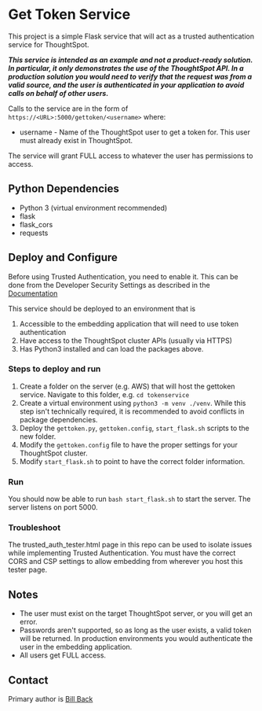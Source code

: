 # Get Token Service

This project is a simple Flask service that will act as a trusted authentication service for ThoughtSpot.  

*__This service is intended as an example and not a product-ready solution.  In particular, it only demonstrates the use of the ThoughtSpot API.  In a production solution you would need to verify that the request was from a valid source, and the user is authenticated in your application to avoid calls on behalf of other users.__*

Calls to the service are in the form of `https://<URL>:5000/gettoken/<username>`
where:
* username - Name of the ThoughtSpot user to get a token for.  This user must already exist in ThoughtSpot.

The service will grant FULL access to whatever the user has permissions to access.

## Python Dependencies
* Python 3 (virtual environment recommended)
* flask
* flask_cors
* requests

## Deploy and Configure

Before using Trusted Authentication, you need to enable it.  This can be done from the Developer Security Settings as described in the [Documentation](https://cloud-docs.thoughtspot.com/admin/ts-cloud/trusted-authentication.html)

This service should be deployed to an environment that is

1. Accessible to the embedding application that will need to use token authentication
2. Have access to the ThoughtSpot cluster APIs (usually via HTTPS)
3. Has Python3 installed and can load the packages above.

### Steps to deploy and run

1. Create a folder on the server (e.g. AWS) that will host the gettoken service.  Navigate to this folder, e.g. `cd tokenservice`
2. Create a virtual environment using `python3 -m venv ./venv`.  While this step isn't technically required, it is recommended to avoid conflicts in package dependencies.
3. Deploy the `gettoken.py`, `gettoken.config`, `start_flask.sh` scripts to the new folder.
4. Modify the `gettoken.config` file to have the proper settings for your ThoughtSpot cluster.
5. Modify `start_flask.sh` to point to have the correct folder information.

### Run
You should now be able to run `bash start_flask.sh` to start the server.  The server listens on port 5000. 

### Troubleshoot
The trusted_auth_tester.html page in this repo can be used to isolate issues while implementing Trusted Authentication. You must have the correct CORS and CSP settings to allow embedding from wherever you host this tester page.

## Notes

* The user must exist on the target ThoughtSpot server, or you will get an error.
* Passwords aren't supported, so as long as the user exists, a valid token will be returned.  In production environments you would authenticate the user in the embedding application.
* All users get FULL access.

## Contact
Primary author is [Bill Back](https://github.com/billdback-ts)
